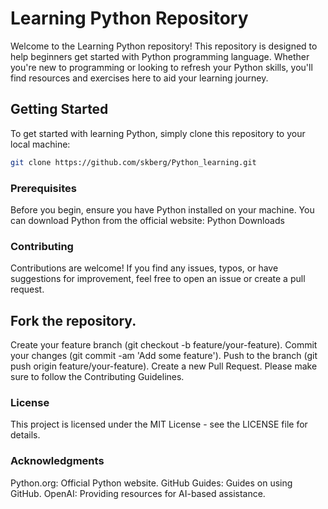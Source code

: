 # Learning Python Repository

Welcome to the Learning Python repository! This repository is designed to help beginners get started with Python programming language. Whether you're new to programming or looking to refresh your Python skills, you'll find resources and exercises here to aid your learning journey.

## Getting Started

To get started with learning Python, simply clone this repository to your local machine:

```bash
git clone https://github.com/skberg/Python_learning.git

```

### Prerequisites
Before you begin, ensure you have Python installed on your machine. You can download Python from the official website: Python Downloads

### Contributing
Contributions are welcome! If you find any issues, typos, or have suggestions for improvement, feel free to open an issue or create a pull request.

## Fork the repository.
Create your feature branch (git checkout -b feature/your-feature).
Commit your changes (git commit -am 'Add some feature').
Push to the branch (git push origin feature/your-feature).
Create a new Pull Request.
Please make sure to follow the Contributing Guidelines.

### License
This project is licensed under the MIT License - see the LICENSE file for details.

### Acknowledgments
Python.org: Official Python website.
GitHub Guides: Guides on using GitHub.
OpenAI: Providing resources for AI-based assistance.
